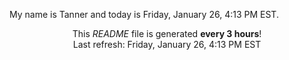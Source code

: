My name is Tanner and today is Friday, January 26, 4:13 PM EST.

<p align="center">This <i>README</i> file is generated <b>every 3 hours</b>!</br>Last refresh: Friday, January 26, 4:13 PM EST<br /></p>
